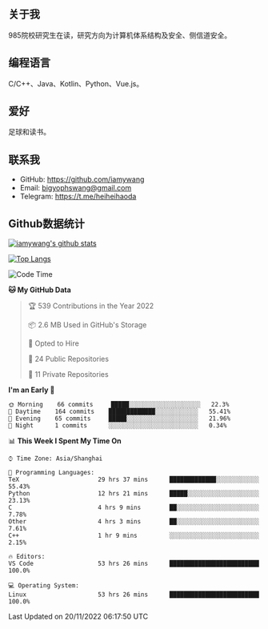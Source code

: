 ## 关于我

985院校研究生在读，研究方向为计算机体系结构及安全、侧信道安全。

## 编程语言

C/C++、Java、Kotlin、Python、Vue.js。

## 爱好

足球和读书。

## 联系我

- GitHub: https://github.com/iamywang
- Email: bigyophswang@gmail.com
- Telegram: https://t.me/heiheihaoda

## Github数据统计

[![iamywang's github stats](https://github-readme-stats.vercel.app/api?username=iamywang&count_private=true&show_icons=true)]()

[![Top Langs](https://github-readme-stats.vercel.app/api/top-langs/?username=iamywang&layout=compact)]()

<!--START_SECTION:waka-->
![Code Time](http://img.shields.io/badge/Code%20Time-609%20hrs%2033%20mins-blue)

**🐱 My GitHub Data** 

> 🏆 539 Contributions in the Year 2022
 > 
> 📦 2.6 MB Used in GitHub's Storage 
 > 
> 💼 Opted to Hire
 > 
> 📜 24 Public Repositories 
 > 
> 🔑 11 Private Repositories  
 > 
**I'm an Early 🐤** 

```text
🌞 Morning    66 commits     █████░░░░░░░░░░░░░░░░░░░░   22.3% 
🌆 Daytime    164 commits    █████████████░░░░░░░░░░░░   55.41% 
🌃 Evening    65 commits     █████░░░░░░░░░░░░░░░░░░░░   21.96% 
🌙 Night      1 commits      ░░░░░░░░░░░░░░░░░░░░░░░░░   0.34%

```


📊 **This Week I Spent My Time On** 

```text
⌚︎ Time Zone: Asia/Shanghai

💬 Programming Languages: 
TeX                      29 hrs 37 mins      █████████████░░░░░░░░░░░░   55.43% 
Python                   12 hrs 21 mins      █████░░░░░░░░░░░░░░░░░░░░   23.13% 
C                        4 hrs 9 mins        ██░░░░░░░░░░░░░░░░░░░░░░░   7.78% 
Other                    4 hrs 3 mins        ██░░░░░░░░░░░░░░░░░░░░░░░   7.61% 
C++                      1 hr 9 mins         ░░░░░░░░░░░░░░░░░░░░░░░░░   2.15%

🔥 Editors: 
VS Code                  53 hrs 26 mins      █████████████████████████   100.0%

💻 Operating System: 
Linux                    53 hrs 26 mins      █████████████████████████   100.0%

```


 Last Updated on 20/11/2022 06:17:50 UTC
<!--END_SECTION:waka-->
